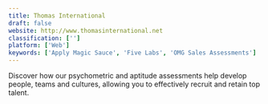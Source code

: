 ```yaml
---
title: Thomas International
draft: false 
website: http://www.thomasinternational.net
classification: ['']
platform: ['Web']
keywords: ['Apply Magic Sauce', 'Five Labs', 'OMG Sales Assessments']
---
```

Discover how our psychometric and aptitude assessments help develop people, teams and cultures, allowing you to effectively recruit and retain top talent.